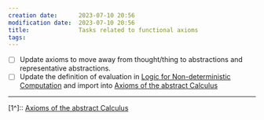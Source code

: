 ```yaml
---
creation date:		2023-07-10 20:56
modification date:	2023-07-10 20:56
title: 				Tasks related to functional axioms
tags:
---
```

- [ ] Update axioms to move away from thought/thing to abstractions and representative abstractions.
- [ ] Update the definition of evaluation in [Logic for Non-deterministic Computation](Logic%20for%20Non-deterministic%20Computation.md) and import into [Axioms of the abstract Calculus](Axioms%20of%20the%20abstract%20Calculus.md)

---
[1^]:: [Axioms of the abstract Calculus](Axioms%20of%20the%20abstract%20Calculus.md)